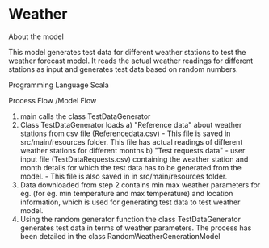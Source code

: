 # Weather

About the model

This model generates test data for different weather stations to test the weather forecast model. It reads the actual weather readings for different stations as input and generates test data based on random numbers. 

Programming Language
Scala

Process Flow /Model Flow

1. main calls the class TestDataGenerator
2. Class TestDataGenerator loads 
    a) "Reference data" about weather stations from csv file (Referencedata.csv) - This file is saved in src/main/resources folder. 
       This file has actual readings of different weather stations for different months
    b) "Test requests data" - user input file (TestDataRequests.csv) containing the weather station and month details for which the test data has to be generated
        from the model. - This file is also saved in in src/main/resources folder.
3. Data downloaded from step 2 contains min max weather parameters for eg. (for eg. min temperature and max temperature) and location information, which is used for generating test data to test weather model.
4. Using the random generator function the class TestDataGenerator generates test data in terms of weather parameters. The process has been detailed in the class RandomWeatherGenerationModel
